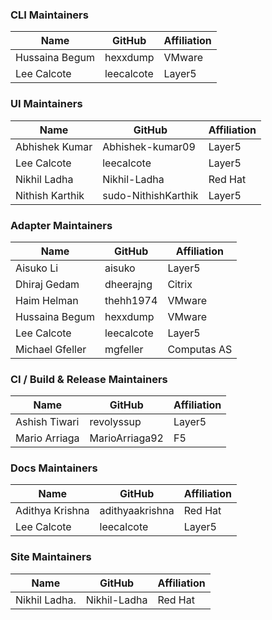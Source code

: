 ### CLI Maintainers

| Name              | GitHub            | Affiliation |
| ----------------- | ----------------- | ----------- |
| Hussaina Begum    | hexxdump          | VMware      |
| Lee Calcote       | leecalcote        | Layer5      |

### UI Maintainers

| Name             | GitHub                 | Affiliation |
| ---------------- | ---------------------- | ----------- |
| Abhishek Kumar   | Abhishek-kumar09       | Layer5      |
| Lee Calcote      | leecalcote             | Layer5      |
| Nikhil Ladha     | Nikhil-Ladha           | Red Hat     |
| Nithish Karthik  | sudo-NithishKarthik    | Layer5      |

### Adapter Maintainers

| Name               | GitHub      | Affiliation |
| ------------------ | ----------- | ----------- |
| Aisuko Li          | aisuko      | Layer5      |
| Dhiraj Gedam       | dheerajng   | Citrix      |
| Haim Helman        | thehh1974   | VMware      |
| Hussaina Begum     | hexxdump    | VMware      |
| Lee Calcote        | leecalcote  | Layer5      |
| Michael Gfeller    | mgfeller    | Computas AS |

### CI / Build & Release Maintainers

| Name                  | GitHub             | Affiliation |
| --------------------- | ------------------ | ----------- |
| Ashish Tiwari         | revolyssup         | Layer5      |
| Mario Arriaga         | MarioArriaga92     | F5          |

### Docs Maintainers

| Name              | GitHub          | Affiliation |
| ----------------- | --------------- | ----------- |
| Adithya Krishna   | adithyaakrishna | Red Hat     |
| Lee Calcote       | leecalcote      | Layer5      |


### Site Maintainers

| Name                    | GitHub       | Affiliation |
| ----------------------  | -----------  | ----------- |
| Nikhil Ladha.           | Nikhil-Ladha | Red Hat     |
